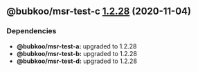 ## @bubkoo/msr-test-c [1.2.28](https://github.com/bubkoo/monorepo-semantic-release/compare/monorepo-semantic-release-test-c@v1.2.27...monorepo-semantic-release-test-c@v1.2.28) (2020-11-04)





### Dependencies

* **@bubkoo/msr-test-a:** upgraded to 1.2.28
* **@bubkoo/msr-test-b:** upgraded to 1.2.28
* **@bubkoo/msr-test-d:** upgraded to 1.2.28
